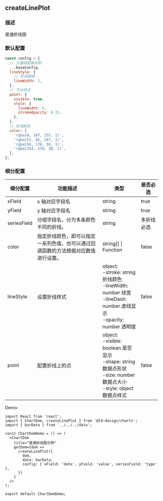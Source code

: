 ## createLinePlot

### 描述

普通折线图

### 默认配置

```js
const config = {
  // 见基础配置说明
  ...baseConfig,
  lineStyle: {
    // 折线粗细
    lineWidth: 1,
  },
  // 节点样式
  point: {
    visible: true,
    style: {
      lineWidth: 6,
      strokeOpacity: 0.15,
    },
  },
  // 折线颜色
  color: [
    'rgba(0, 187, 255, 1)',
    'rgba(51, 85, 247, 1)',
    'rgba(56, 176, 59, 1)',
    'rgba(254, 176, 30, 1)',
  ],
};
```

### 细分配置

| 细分配置    | 功能描述                                                                           | 类型                                                                                                                                | 是否必选   |
| ----------- | ---------------------------------------------------------------------------------- | ----------------------------------------------------------------------------------------------------------------------------------- | ---------- |
| xField      | x 轴对应字段名                                                                     | string                                                                                                                              | true       |
| yField      | y 轴对应字段名                                                                     | string                                                                                                                              | true       |
| seriesField | 分组字段名，分为多条颜色不同的折线。                                               | string                                                                                                                              | 多折线必选 |
| color       | 指定折线颜色，即可以指定一系列色值，也可以通过回调函数的方法根据对应数值进行设置。 | string[] \| Function                                                                                                                | false      |
| lineStyle   | 设置折线样式                                                                       | object:<br/> -stroke: string 折线颜色<br/> -lineWidth: number 线宽<br/> -lineDash: number 虚线显示<br/> -opacity: number 透明度     | false      |
| point       | 配置折线上的点                                                                     | object:<br/> -visible: boolean 是否显示<br/> -shape: string 数据点形状<br/> -size: number 数据点大小<br/> -style: object 数据点样式 | false      |

Demo:

```tsx
import React from 'react';
import { ChartDom, createLinePlot } from '@td-design/charts';
import { barData } from '../../../data';

const ChartDomDemo = () => (
  <ChartDom
    title="普通折线图示例"
    getDom={dom =>
      createLinePlot({
        dom,
        data: barData,
        config: { xField: 'date', yField: 'value', seriesField: 'type' },
      })
    }
  />
);

export default ChartDomDemo;
```
